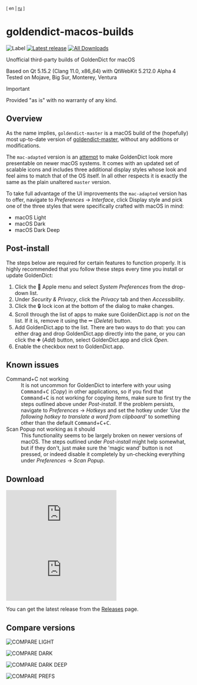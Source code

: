 <sup>[ en | [ru](https://github.com/yozhic/goldendict-macos-builds/blob/main/README_RU.md) ]</sup>  

# goldendict-macos-builds

![Label](https://img.shields.io/badge/GoldenDict-macOS-lightgray) [![Latest release](https://img.shields.io/github/v/release/yozhic/goldendict-macos-builds)](https://github.com/yozhic/goldendict-macos-builds/releases/latest) [![All Downloads](https://img.shields.io/github/downloads/yozhic/goldendict-macos-builds/total)](https://github.com/yozhic/goldendict-macos-builds/releases)  


Unofficial third-party builds of GoldenDict for macOS

Based on Qt 5.15.2 (Clang 11.0, x86_64) with QtWebKit 5.212.0 Alpha 4  
Tested on Mojave, Big Sur, Monterey, Ventura  

> [!IMPORTANT]  
> Provided "as is" with no warranty of any kind.  


## Overview

As the name implies, `goldendict-master` is a macOS build of the (hopefully) most up-to-date version of [goldendict-master](https://github.com/goldendict/goldendict), without any additions or modifications.  

The `mac-adapted` version is an [attempt](https://github.com/yozhic/goldendict/tree/mac-adapted) to make GoldenDict look more presentable on newer macOS systems. It comes with an updated set of scalable icons and includes three additional display styles whose look and feel aims to match that of the OS itself. In all other respects it is exactly the same as the plain unaltered `master` version.  

To take full advantage of the UI improvements the `mac-adapted` version has to offer, navigate to _Preferences_ → _Interface_, click Display style and pick one of the three styles that were specifically crafted with macOS in mind:  

- macOS Light
- macOS Dark
- macOS Dark Deep


## Post-install

The steps below are required for certain features to function properly. It is highly recommended that you follow these steps every time you install or update GoldenDict:  

1.	Click the  Apple menu and select _System Preferences_ from the drop-down list.
2.	Under _Security & Privacy_, click the _Privacy_ tab and then _Accessibility_.
3.	Click the 🔒 lock icon at the bottom of the dialog to make changes.
4.	Scroll through the list of apps to make sure GoldenDict.app is _not_ on the list. If it is, remove it using the ➖ (_Delete_) button.
5.	Add GoldenDict.app to the list. There are two ways to do that: you can either drag and drop GoldenDict.app directly into the pane, or you can click the ➕ (_Add_) button, select GoldenDict.app and click _Open_.
6.	Enable the checkbox next to GoldenDict.app.


## Known issues

<dl>
  <dt>Command+C not working</dt>
    <dd>It is not uncommon for GoldenDict to interfere with your using <kbd>Command</kbd>+<kbd>C</kbd> (<i>Copy</i>) in other applications, so if you find that <kbd>Command</kbd>+<kbd>C</kbd> is not working for copying items, make sure to first try the steps outlined above under <i>Post-install</i>. If the problem persists, navigate to <i>Preferences</i> → <i>Hotkeys</i> and set the hotkey under <i>'Use the following hotkey to translate a word from clipboard'</i> to something other than the default <kbd>Command</kbd>+<kbd>C</kbd>+<kbd>C</kbd>.</dd>
  <dt>Scan Popup not working as it should</dt>
    <dd>This functionality seems to be largely broken on newer versions of macOS. The steps outlined under <i>Post-install</i> might help somewhat, but if they don't, just make sure the 'magic wand' button is not pressed, or indeed disable it completely by un-checking everything under <i>Preferences</i> → <i>Scan Popup</i>.</dd>
</dl>


## Download

[![Downloads Adapted](https://img.shields.io/github/downloads/yozhic/goldendict-macos-builds/latest/GD-1.5.0-25-mac-adapted-Qt5.15.2.dmg)](https://github.com/yozhic/goldendict-macos-builds/releases/latest/download/GD-1.5.0-25-mac-adapted-Qt5.15.2.dmg)  
[![Downloads Master](https://img.shields.io/github/downloads/yozhic/goldendict-macos-builds/latest/GD-1.5.0-25-master-Qt5.15.2.dmg)](https://github.com/yozhic/goldendict-macos-builds/releases/latest/download/GD-1.5.0-25-master-Qt5.15.2.dmg)  

You can get the latest release from the [Releases](https://github.com/yozhic/goldendict-macos-builds/releases) page.  


## Compare versions

![COMPARE LIGHT](https://github.com/yozhic/goldendict-macos-builds/blob/main/screenshots/COMPARE_LIGHT.png)  

![COMPARE DARK](https://github.com/yozhic/goldendict-macos-builds/blob/main/screenshots/COMPARE_DARK.png)  

![COMPARE DARK DEEP](https://github.com/yozhic/goldendict-macos-builds/blob/main/screenshots/COMPARE_DARK_DEEP.png)  

![COMPARE PREFS](https://github.com/yozhic/goldendict-macos-builds/blob/main/screenshots/COMPARE_PREFS.png)  


